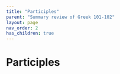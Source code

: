 ```yaml
---
title: "Participles"
parent: "Summary review of Greek 101-102"
layout: page
nav_order: 2
has_children: true
---
```



# Participles